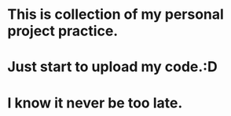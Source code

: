 # This is collection of my personal project practice. 
# Just start to upload my code.:D
# I know it never be too late. 
